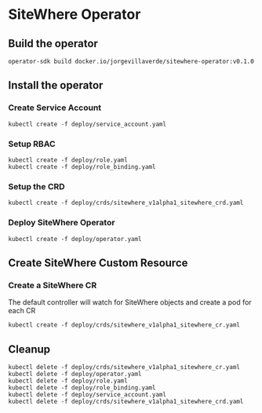 # SiteWhere Operator

## Build the operator

```console
operator-sdk build docker.io/jorgevillaverde/sitewhere-operator:v0.1.0
```

## Install the operator

### Create Service Account

```console
kubectl create -f deploy/service_account.yaml
```

### Setup RBAC

```console
kubectl create -f deploy/role.yaml
kubectl create -f deploy/role_binding.yaml
```

### Setup the CRD

```console
kubectl create -f deploy/crds/sitewhere_v1alpha1_sitewhere_crd.yaml
```

### Deploy SiteWhere Operator

```console
kubectl create -f deploy/operator.yaml
```

## Create SiteWhere Custom Resource

### Create a SiteWhere CR

The default controller will watch for SiteWhere objects and create a pod for each CR

```console
kubectl create -f deploy/crds/sitewhere_v1alpha1_sitewhere_cr.yaml
```

## Cleanup

```console
kubectl delete -f deploy/crds/sitewhere_v1alpha1_sitewhere_cr.yaml
kubectl delete -f deploy/operator.yaml
kubectl delete -f deploy/role.yaml
kubectl delete -f deploy/role_binding.yaml
kubectl delete -f deploy/service_account.yaml
kubectl delete -f deploy/crds/sitewhere_v1alpha1_sitewhere_crd.yaml
```
